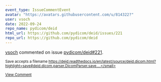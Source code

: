 ```yaml
---
event_type: IssueCommentEvent
avatar: "https://avatars.githubusercontent.com/u/814322?"
user: vsoch
date: 2022-09-24
repo_name: pydicom/deid
html_url: https://github.com/pydicom/deid/issues/221
repo_url: https://github.com/pydicom/deid
---
```


<a href='https://github.com/vsoch' target='_blank'>vsoch</a> commented on issue <a href='https://github.com/pydicom/deid/issues/221' target='_blank'>pydicom/deid#221</a>.

<small>Save accepts a filename https://deid.readthedocs.io/en/latest/source/deid.dicom.html?highlight=save#deid.dicom.parser.DicomParser.save....</small>

<a href='https://github.com/pydicom/deid/issues/221' target='_blank'>View Comment</a>